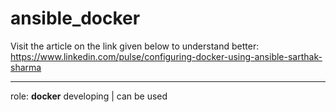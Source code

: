# ansible_docker

Visit the article on the link given below to understand better:<BR>
https://www.linkedin.com/pulse/configuring-docker-using-ansible-sarthak-sharma
<HR>
role: <B>docker</B> developing | can be used